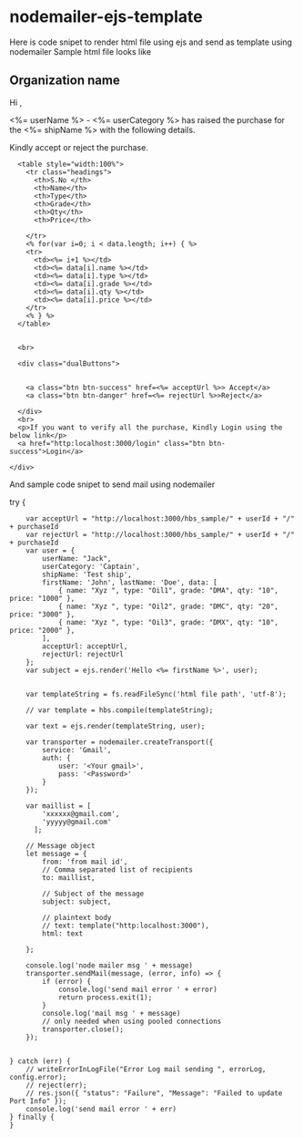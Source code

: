 # nodemailer-ejs-template
Here is code snipet to render html file using ejs and send as template using nodemailer
Sample html file looks like 


<!DOCTYPE html>
<html lang="en">

<head>
  <title>Mail</title>
  <meta charset="utf-8">
  <meta name="viewport" content="width=device-width, initial-scale=1">
  <link rel="stylesheet" href="https://maxcdn.bootstrapcdn.com/bootstrap/3.4.0/css/bootstrap.min.css">
  <link rel="stylesheet" href="https://use.fontawesome.com/releases/v5.7.0/css/all.css">
  <script src="https://ajax.googleapis.com/ajax/libs/jquery/3.3.1/jquery.min.js"></script>
  <script src="https://maxcdn.bootstrapcdn.com/bootstrap/3.4.0/js/bootstrap.min.js"></script>

  <style>
    table,
    th,
    td {
      border: 1px solid black;
      border-collapse: collapse;
    }

    .headings {
      background-color: grey;
    }

    .dualButtons {
      text-align: center;
    }

    .btn-success {
      background-color: #009900;
      border-color: #009900;
    }

    .btn-danger {
      background-color: #ff0000;
      border-color: #ff0000;
    }
  </style>
</head>

<body>

  <div class="container">
    <div class="row">
      <h2><i class="fa fa-envelope"></i> Organization name</h2>
      <p>Hi ,</p>
      <p><%= userName %> - <%= userCategory %> has raised the purchase for the <%= shipName %> with the following
        details.</p>
      <p> Kindly accept or reject the purchase.</p>

      <table style="width:100%">
        <tr class="headings">
          <th>S.No </th>
          <th>Name</th>
          <th>Type</th>
          <th>Grade</th>
          <th>Qty</th>
          <th>Price</th>

        </tr>
        <% for(var i=0; i < data.length; i++) { %>
        <tr>
          <td><%= i+1 %></td>
          <td><%= data[i].name %></td>
          <td><%= data[i].type %></td>
          <td><%= data[i].grade %></td>
          <td><%= data[i].qty %></td>
          <td><%= data[i].price %></td>
        </tr>
        <% } %>
      </table>


      <br>

      <div class="dualButtons">


        <a class="btn btn-success" href=<%= acceptUrl %>> Accept</a>
        <a class="btn btn-danger" href=<%= rejectUrl %>>Reject</a>

      </div>
      <br>
      <p>If you want to verify all the purchase, Kindly Login using the below link</p>
      <a href="http:localhost:3000/login" class="btn btn-success">Login</a>

    </div>
  </div>

</body>

</html>



And sample code snipet to send mail using nodemailer


try {

        var acceptUrl = "http://localhost:3000/hbs_sample/" + userId + "/" + purchaseId
        var rejectUrl = "http://localhost:3000/hbs_sample/" + userId + "/" + purchaseId
        var user = {
            userName: "Jack",
            userCategory: 'Captain',
            shipName: 'Test ship',
            firstName: 'John', lastName: 'Doe', data: [
                { name: "Xyz ", type: "Oil1", grade: "DMA", qty: "10", price: "1000" },
                { name: "Xyz ", type: "Oil2", grade: "DMC", qty: "20", price: "3000" },
                { name: "Xyz ", type: "Oil3", grade: "DMX", qty: "10", price: "2000" },
            ],
            acceptUrl: acceptUrl,
            rejectUrl: rejectUrl
        };
        var subject = ejs.render('Hello <%= firstName %>', user);


        var templateString = fs.readFileSync('html file path', 'utf-8');

        // var template = hbs.compile(templateString);

        var text = ejs.render(templateString, user);

        var transporter = nodemailer.createTransport({
            service: 'Gmail',
            auth: {
                user: '<Your gmail>',
                pass: '<Password>'
            }
        });

        var maillist = [
            'xxxxxx@gmail.com',
            'yyyyy@gmail.com'
          ];

        // Message object
        let message = {
            from: 'from mail id',
            // Comma separated list of recipients
            to: maillist,

            // Subject of the message
            subject: subject,

            // plaintext body
            // text: template("http:localhost:3000"),
            html: text
          
        };

        console.log('node mailer msg ' + message)
        transporter.sendMail(message, (error, info) => {
            if (error) {
                console.log('send mail error ' + error)
                return process.exit(1);
            }
            console.log('mail msg ' + message)
            // only needed when using pooled connections
            transporter.close();
        });


    } catch (err) {
        // writeErrorInLogFile("Error Log mail sending ", errorLog, config.error);
        // reject(err);
        // res.json({ "status": "Failure", "Message": "Failed to update Port Info" });
        console.log('send mail error ' + err)
    } finally {
    }








